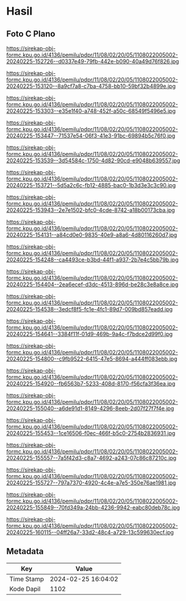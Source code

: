 # Hasil

## Foto C Plano

https://sirekap-obj-formc.kpu.go.id/4136/pemilu/pdpr/11/08/02/20/05/1108022005002-20240225-152726--d0337e49-79fb-442e-b090-40a49d76f826.jpg

https://sirekap-obj-formc.kpu.go.id/4136/pemilu/pdpr/11/08/02/20/05/1108022005002-20240225-153120--8a9cf7a8-c7ba-4758-bb10-59bf32b4899e.jpg

https://sirekap-obj-formc.kpu.go.id/4136/pemilu/pdpr/11/08/02/20/05/1108022005002-20240225-153303--e35e1f40-a748-452f-a50c-68549f5496e5.jpg

https://sirekap-obj-formc.kpu.go.id/4136/pemilu/pdpr/11/08/02/20/05/1108022005002-20240225-153447--71537e54-06f3-41e3-91bc-69894b5c76f0.jpg

https://sirekap-obj-formc.kpu.go.id/4136/pemilu/pdpr/11/08/02/20/05/1108022005002-20240225-153539--3d54584c-1750-4d82-90cd-e9048b639557.jpg

https://sirekap-obj-formc.kpu.go.id/4136/pemilu/pdpr/11/08/02/20/05/1108022005002-20240225-153721--5d5a2c6c-fb12-4885-bac0-1b3d3e3c3c90.jpg

https://sirekap-obj-formc.kpu.go.id/4136/pemilu/pdpr/11/08/02/20/05/1108022005002-20240225-153943--2e7e1502-bfc0-4cde-8742-a18b00173cba.jpg

https://sirekap-obj-formc.kpu.go.id/4136/pemilu/pdpr/11/08/02/20/05/1108022005002-20240225-154131--a84cd0e0-9835-40e9-a8a6-4d80116260d7.jpg

https://sirekap-obj-formc.kpu.go.id/4136/pemilu/pdpr/11/08/02/20/05/1108022005002-20240225-154248--ca4493ce-b3bd-44f1-a937-2b7e4c5bb79b.jpg

https://sirekap-obj-formc.kpu.go.id/4136/pemilu/pdpr/11/08/02/20/05/1108022005002-20240225-154404--2ea6ecef-d3dc-4513-896d-be28c3e8a8ce.jpg

https://sirekap-obj-formc.kpu.go.id/4136/pemilu/pdpr/11/08/02/20/05/1108022005002-20240225-154538--3edcf8f5-fc1e-4fc1-89d7-009bd857eadd.jpg

https://sirekap-obj-formc.kpu.go.id/4136/pemilu/pdpr/11/08/02/20/05/1108022005002-20240225-154641--3384f11f-01d9-469b-9a4c-f7bdce2d99f0.jpg

https://sirekap-obj-formc.kpu.go.id/4136/pemilu/pdpr/11/08/02/20/05/1108022005002-20240225-154800--c9fb9522-6415-47e5-8694-a444ff083ebb.jpg

https://sirekap-obj-formc.kpu.go.id/4136/pemilu/pdpr/11/08/02/20/05/1108022005002-20240225-154920--fb6563b7-5233-408d-8170-f56cfa3f36ea.jpg

https://sirekap-obj-formc.kpu.go.id/4136/pemilu/pdpr/11/08/02/20/05/1108022005002-20240225-155040--a6de91d1-8149-4296-8eeb-2d07f27f7f4e.jpg

https://sirekap-obj-formc.kpu.go.id/4136/pemilu/pdpr/11/08/02/20/05/1108022005002-20240225-155453--1ce16506-f0ec-466f-b5c0-2754b2836931.jpg

https://sirekap-obj-formc.kpu.go.id/4136/pemilu/pdpr/11/08/02/20/05/1108022005002-20240225-155557--7a5f42d3-c8a7-4692-a243-07c86c87210c.jpg

https://sirekap-obj-formc.kpu.go.id/4136/pemilu/pdpr/11/08/02/20/05/1108022005002-20240225-155727--797a7370-4920-4c4e-a7e5-350e76ae1981.jpg

https://sirekap-obj-formc.kpu.go.id/4136/pemilu/pdpr/11/08/02/20/05/1108022005002-20240225-155849--70fd349a-24bb-4236-9942-eabc80deb78c.jpg

https://sirekap-obj-formc.kpu.go.id/4136/pemilu/pdpr/11/08/02/20/05/1108022005002-20240225-160115--04ff26a7-33d2-48c4-a729-13c599630ecf.jpg


## Metadata

| Key        | Value               |
| ---------- | ------------------- |
| Time Stamp | 2024-02-25 16:04:02 |
| Kode Dapil | 1102                |




